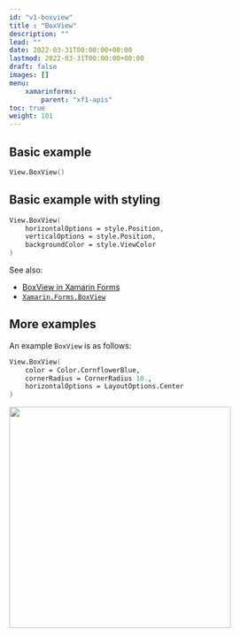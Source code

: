 ```yaml
---
id: "v1-boxview"
title : "BoxView"
description: ""
lead: ""
date: 2022-03-31T00:00:00+00:00
lastmod: 2022-03-31T00:00:00+00:00
draft: false
images: []
menu:
    xamarinforms:
        parent: "xf1-apis"
toc: true
weight: 101
---
```


## Basic example

```fs
View.BoxView()
```

## Basic example with styling

```fs
View.BoxView(
    horizontalOptions = style.Position,
    verticalOptions = style.Position,
    backgroundColor = style.ViewColor
)
```

See also:

* [BoxView in Xamarin Forms](https://docs.microsoft.com/en-us/xamarin/xamarin-forms/user-interface/BoxView)
* [`Xamarin.Forms.BoxView`](https://docs.microsoft.com/en-us/dotnet/api/Xamarin.Forms.BoxView)

## More examples

An example `BoxView` is as follows:

```fs
View.BoxView(
    color = Color.CornflowerBlue,
    cornerRadius = CornerRadius 10.,
    horizontalOptions = LayoutOptions.Center
)
```

<img src="https://user-images.githubusercontent.com/6429007/60753625-c1377b80-9fd5-11e9-91cc-eaef04a372cf.png" width="400">
